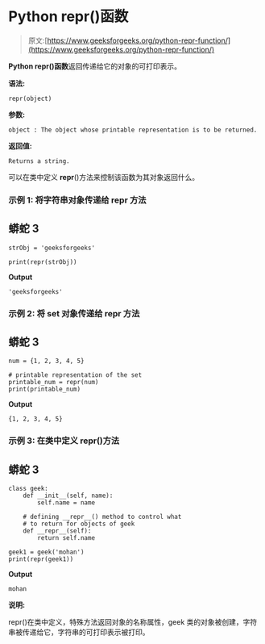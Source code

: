 # Python repr()函数

> 原文:[https://www.geeksforgeeks.org/python-repr-function/](https://www.geeksforgeeks.org/python-repr-function/)

**Python repr()函数**返回传递给它的对象的可打印表示。

**语法:**

```
repr(object)
```

**参数:**

```
object : The object whose printable representation is to be returned.
```

**返回值:**

```
Returns a string.
```

可以在类中定义 __repr__()方法来控制该函数为其对象返回什么。

### **示例 1:** 将字符串对象传递给 repr 方法

## 蟒蛇 3

```
strObj = 'geeksforgeeks'

print(repr(strObj))
```

**Output**

```
'geeksforgeeks'
```

### **示例 2:** 将 set 对象传递给 repr 方法

## 蟒蛇 3

```
num = {1, 2, 3, 4, 5}

# printable representation of the set
printable_num = repr(num)
print(printable_num)
```

**Output**

```
{1, 2, 3, 4, 5}
```

### **示例 3:** 在类中定义 __repr__()方法

## 蟒蛇 3

```
class geek:
    def __init__(self, name):
        self.name = name

    # defining __repr__() method to control what
    # to return for objects of geek
    def __repr__(self):
        return self.name

geek1 = geek('mohan')
print(repr(geek1))
```

**Output**

```
mohan
```

**说明:**

repr()在类中定义，特殊方法返回对象的名称属性，geek 类的对象被创建，字符串被传递给它，字符串的可打印表示被打印。